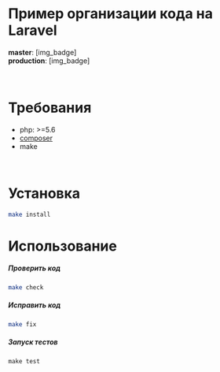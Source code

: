 # Пример организации кода на Laravel

**master**: [img_badge]<br>
**production**: [img_badge]

<br>

# Требования
- php: >=5.6
- [composer](https://getcomposer.org/)
- make

<br>

# Установка
```bash
make install
```

# Использование

##### Проверить код
```bash
make check
```
##### Исправить код
```bash
make fix
```

##### Запуск тестов
```
make test
```
